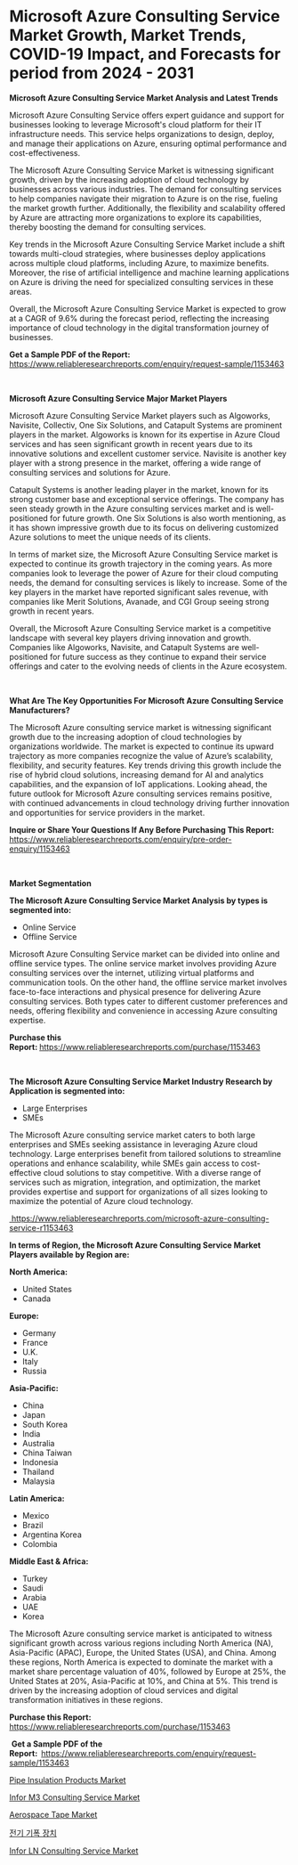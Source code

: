<p><h1>Microsoft Azure Consulting Service Market Growth, Market Trends, COVID-19 Impact, and Forecasts for period from 2024 - 2031</h1></p><p><strong>Microsoft Azure Consulting Service Market Analysis and Latest Trends</strong></p>
<p><p>Microsoft Azure Consulting Service offers expert guidance and support for businesses looking to leverage Microsoft's cloud platform for their IT infrastructure needs. This service helps organizations to design, deploy, and manage their applications on Azure, ensuring optimal performance and cost-effectiveness.</p><p>The Microsoft Azure Consulting Service Market is witnessing significant growth, driven by the increasing adoption of cloud technology by businesses across various industries. The demand for consulting services to help companies navigate their migration to Azure is on the rise, fueling the market growth further. Additionally, the flexibility and scalability offered by Azure are attracting more organizations to explore its capabilities, thereby boosting the demand for consulting services.</p><p>Key trends in the Microsoft Azure Consulting Service Market include a shift towards multi-cloud strategies, where businesses deploy applications across multiple cloud platforms, including Azure, to maximize benefits. Moreover, the rise of artificial intelligence and machine learning applications on Azure is driving the need for specialized consulting services in these areas.</p><p>Overall, the Microsoft Azure Consulting Service Market is expected to grow at a CAGR of 9.6% during the forecast period, reflecting the increasing importance of cloud technology in the digital transformation journey of businesses.</p></p>
<p><strong>Get a Sample PDF of the Report:&nbsp;</strong> <a href="https://www.reliableresearchreports.com/enquiry/request-sample/1153463">https://www.reliableresearchreports.com/enquiry/request-sample/1153463</a></p>
<p>&nbsp;</p>
<p><strong>Microsoft Azure Consulting Service Major Market Players</strong></p>
<p><p>Microsoft Azure Consulting Service Market players such as Algoworks, Navisite, Collectiv, One Six Solutions, and Catapult Systems are prominent players in the market. Algoworks is known for its expertise in Azure Cloud services and has seen significant growth in recent years due to its innovative solutions and excellent customer service. Navisite is another key player with a strong presence in the market, offering a wide range of consulting services and solutions for Azure.</p><p>Catapult Systems is another leading player in the market, known for its strong customer base and exceptional service offerings. The company has seen steady growth in the Azure consulting services market and is well-positioned for future growth. One Six Solutions is also worth mentioning, as it has shown impressive growth due to its focus on delivering customized Azure solutions to meet the unique needs of its clients.</p><p>In terms of market size, the Microsoft Azure Consulting Service market is expected to continue its growth trajectory in the coming years. As more companies look to leverage the power of Azure for their cloud computing needs, the demand for consulting services is likely to increase. Some of the key players in the market have reported significant sales revenue, with companies like Merit Solutions, Avanade, and CGI Group seeing strong growth in recent years.</p><p>Overall, the Microsoft Azure Consulting Service market is a competitive landscape with several key players driving innovation and growth. Companies like Algoworks, Navisite, and Catapult Systems are well-positioned for future success as they continue to expand their service offerings and cater to the evolving needs of clients in the Azure ecosystem.</p></p>
<p>&nbsp;</p>
<p><strong>What Are The Key Opportunities For Microsoft Azure Consulting Service Manufacturers?</strong></p>
<p><p>The Microsoft Azure consulting service market is witnessing significant growth due to the increasing adoption of cloud technologies by organizations worldwide. The market is expected to continue its upward trajectory as more companies recognize the value of Azure’s scalability, flexibility, and security features. Key trends driving this growth include the rise of hybrid cloud solutions, increasing demand for AI and analytics capabilities, and the expansion of IoT applications. Looking ahead, the future outlook for Microsoft Azure consulting services remains positive, with continued advancements in cloud technology driving further innovation and opportunities for service providers in the market.</p></p>
<p><strong>Inquire or Share Your Questions If Any Before Purchasing This Report:</strong> <a href="https://www.reliableresearchreports.com/enquiry/pre-order-enquiry/1153463">https://www.reliableresearchreports.com/enquiry/pre-order-enquiry/1153463</a></p>
<p>&nbsp;</p>
<p><strong>Market Segmentation</strong></p>
<p><strong>The Microsoft Azure Consulting Service Market Analysis by types is segmented into:</strong></p>
<p><ul><li>Online Service</li><li>Offline Service</li></ul></p>
<p><p>Microsoft Azure Consulting Service market can be divided into online and offline service types. The online service market involves providing Azure consulting services over the internet, utilizing virtual platforms and communication tools. On the other hand, the offline service market involves face-to-face interactions and physical presence for delivering Azure consulting services. Both types cater to different customer preferences and needs, offering flexibility and convenience in accessing Azure consulting expertise.</p></p>
<p><strong>Purchase this Report:&nbsp;</strong><a href="https://www.reliableresearchreports.com/purchase/1153463">https://www.reliableresearchreports.com/purchase/1153463</a></p>
<p>&nbsp;</p>
<p><strong>The Microsoft Azure Consulting Service Market Industry Research by Application is segmented into:</strong></p>
<p><ul><li>Large Enterprises</li><li>SMEs</li></ul></p>
<p><p>The Microsoft Azure consulting service market caters to both large enterprises and SMEs seeking assistance in leveraging Azure cloud technology. Large enterprises benefit from tailored solutions to streamline operations and enhance scalability, while SMEs gain access to cost-effective cloud solutions to stay competitive. With a diverse range of services such as migration, integration, and optimization, the market provides expertise and support for organizations of all sizes looking to maximize the potential of Azure cloud technology.</p></p>
<p><a href="https://www.reliableresearchreports.com/microsoft-azure-consulting-service-r1153463">&nbsp;https://www.reliableresearchreports.com/microsoft-azure-consulting-service-r1153463</a></p>
<p><strong>In terms of Region, the Microsoft Azure Consulting Service Market Players available by Region are:</strong></p>
<p>
    <p> <strong> North America: </strong>
        <ul>
            <li>United States</li>
            <li>Canada</li>
        </ul>
        </p> 
    <p> <strong> Europe: </strong>
        <ul>
            <li>Germany</li>
            <li>France</li>
            <li>U.K.</li>
            <li>Italy</li>
            <li>Russia</li>
        </ul>
        </p> 
    <p> <strong> Asia-Pacific: </strong>
        <ul>
            <li>China</li>
            <li>Japan</li>
            <li>South Korea</li>
            <li>India</li>
            <li>Australia</li>
            <li>China Taiwan</li>
            <li>Indonesia</li>
            <li>Thailand</li>
            <li>Malaysia</li>
        </ul>
        </p> 
    <p> <strong> Latin America: </strong>
        <ul>
            <li>Mexico</li>
            <li>Brazil</li>
            <li>Argentina Korea</li>
            <li>Colombia</li>
        </ul>
        </p> 
    <p> <strong> Middle East & Africa: </strong>
        <ul>
            <li>Turkey</li>
            <li>Saudi</li>
            <li>Arabia</li>
            <li>UAE</li>
            <li>Korea</li>
        </ul>
    </p>
    </p>
<p><p>The Microsoft Azure consulting service market is anticipated to witness significant growth across various regions including North America (NA), Asia-Pacific (APAC), Europe, the United States (USA), and China. Among these regions, North America is expected to dominate the market with a market share percentage valuation of 40%, followed by Europe at 25%, the United States at 20%, Asia-Pacific at 10%, and China at 5%. This trend is driven by the increasing adoption of cloud services and digital transformation initiatives in these regions.</p></p>
<p><strong>Purchase this Report: </strong><a href="https://www.reliableresearchreports.com/purchase/1153463">https://www.reliableresearchreports.com/purchase/1153463</a></p>
<p>&nbsp;<strong>Get a Sample PDF of the Report:&nbsp;&nbsp;</strong><a href="https://www.reliableresearchreports.com/enquiry/request-sample/1153463">https://www.reliableresearchreports.com/enquiry/request-sample/1153463</a></p>
<p><strong></strong></p>
<p><p><a href="https://www.linkedin.com/pulse/pipe-insulation-products-market-furnish-information-size-share-mqh3e">Pipe Insulation Products Market</a></p><p><a href="https://github.com/kufem1/Market-Research-Report-List-2/blob/main/infor-m3-consulting-service-market.md">Infor M3 Consulting Service Market</a></p><p><a href="https://www.linkedin.com/pulse/aerospace-tape-market-goal-estimating-size-future-growth-tbygc">Aerospace Tape Market</a></p><p><a href="https://github.com/chupp85/Market-Research-Report-List-1/blob/main/714963461640.md">전기 기폭 장치</a></p><p><a href="https://github.com/kosella/Market-Research-Report-List-3/blob/main/infor-ln-consulting-service-market.md">Infor LN Consulting Service Market</a></p></p>